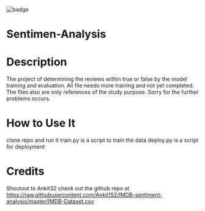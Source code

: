 ![badge](https://img.shields.io/badge/Python-FFD43B?style=for-the-badge&logo=python&logoColor=blue)

# Sentimen-Analysis
# Description
The project of determining the reviews within true or false by the model training and evaluation.
All file needs more training and not yet completed. 
The files also are only references of the study purpose.
Sorry for the further problems occurs.

# How to Use It
clone repo and run it
train.py is a script to train the data
deploy.py is a script for deployment

# Credits
Shoutout to Ankit32
check out the github repo at
https://raw.githubusercontent.com/Ankit152/IMDB-sentiment-analysis/master/IMDB-Dataset.csv
